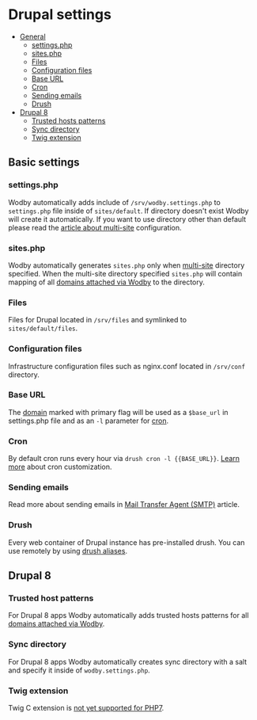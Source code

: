 # Drupal settings

* [General](#general)
    * [settings.php](#settingsphp)
    * [sites.php](#sitesphp)
    * [Files](#files)
    * [Configuration files](#configuration-files)
    * [Base URL](#base-url)
    * [Cron](#cron)
    * [Sending emails](#sending-emails)
    * [Drush](#drush)
* [Drupal 8](#drupal8)
    * [Trusted hosts patterns](#trusted-hosts-patterns)
    * [Sync directory](#sync-directory)
    * [Twig extension](#twig-extension)

## Basic settings

### settings.php

Wodby automatically adds include of `/srv/wodby.settings.php` to `settings.php` file inside of `sites/default`. If directory doesn't exist Wodby will create it automatically. If you want to use directory other than default please read the [article about multi-site](multi-site.md) configuration.

### sites.php

Wodby automatically generates `sites.php` only when [multi-site](multi-site.md) directory specified. When the multi-site directory specified `sites.php` will contain mapping of all [domains attached via Wodby](../domains.md) to the directory.     

### Files 

Files for Drupal located in `/srv/files` and symlinked to `sites/default/files`.

### Configuration files

Infrastructure configuration files such as nginx.conf located in `/srv/conf` directory.
  
### Base URL

The [domain](../domains.md) marked with primary flag will be used as a `$base_url` in settings.php file and as an `-l` parameter for [cron](#cron).

### Cron

By default cron runs every hour via `drush cron -l {{BASE_URL}}`. [Learn more](../../infrastructure/cron.md) about cron customization.

### Sending emails

Read more about sending emails in [Mail Transfer Agent (SMTP)](../../infrastructure/mta.md) article.

### Drush

Every web container of Drupal instance has pre-installed drush. You can use remotely by using [drush aliases](drush-aliases.md).

## Drupal 8

### Trusted host patterns

For Drupal 8 apps Wodby automatically adds trusted hosts patterns for all [domains attached via Wodby](../domains.md).

### Sync directory

For Drupal 8 apps Wodby automatically creates sync directory with a salt and specify it inside of `wodby.settings.php`.

### Twig extension

Twig C extension is <a href="https://github.com/twigphp/Twig/issues/1695" target="_blank">not yet supported for PHP7</a>.    